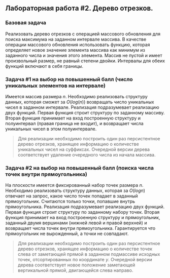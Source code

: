 ## Лабораторная работа #2. Дерево отрезков.
### Базовая задача
Реализовать дерево отрезков с операцией массового обновления для поиска максимума на заданном интервале массива.
В качестве операции массового обновления использовать функцию, которая определяет новое значение элемента массива как минимум из заданного числа и значения этого элемента.
Массив не пустой и имеет произвольный размер, не равный степени двойки.
Интервалы для обеих функций включают в себя границы.

### Задача #1 на выбор на повышенный балл (число уникальных элементов на интервале)
Имеется массив размера $n$.
Необходимо реализовать структуру данных, которая сможет за $O(log(n))$ возвращать число уникальных чисел в заданном интервале.
Реализация подразумевает реализацию двух функций.
Первая функция строит структуру по заданному массиву.
Вторая функция принимает на вход построенную структуру и полуинтервал (правая граница не входит), и возвращает числа уникальных чисел в этом полуинтервале.

> Для реализации необходимо построить один раз персистентное дерево отрезков, хранящее информацию о количестве уникальных чисел на суффиксах.
> Очередной версии дерева соответствует удаление очередного числа из начала массива.

### Задача #2 на выбор на повышенный балл (поиска числа точек внутри прямоугольника)
На плоскости имеется фиксированный набор точек размера $n$.
Необходимо реализовать структуру данных, которая за $O(log n)$ отвечает на запрос, какое число точек попадает в заданный прямоугольник.
Считаются только точки, попавшие внутрь прямоугольника.
Реализация подразумевает реализацию двух функций.
Первая функция строит структуру по заданному набору точек.
Вторая функция принимает на вход построенную структуру и прямоугольник, заданный двумя вершинами (нижней левой и правой верхней) и возвращает числа точек внутри прямоугольника.
Гарантируется что прямоугольник не вырожденный, а точки не совпадают.

> Для реализации необходимо построить один раз персистентное дерево отрезков, хранящее информацию о количестве точек слева от заметающей прямой в заданном подмассиве исходных точек, отсортированных по координате $y$.
> Очередной версии дерева соответствует новое положение заметающей вертикальной прямой, двигающейся слева направо.